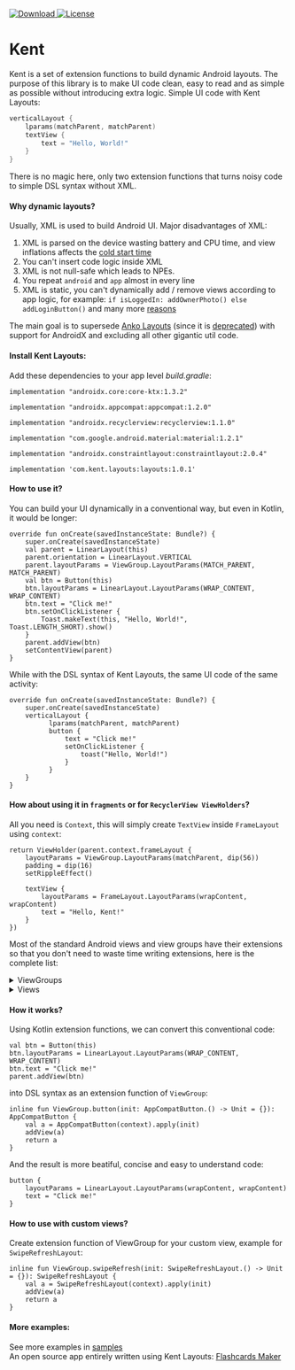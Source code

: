 [ ![Download](https://api.bintray.com/packages/abduazizkayumov/Kent/layouts/images/download.svg?version=1.0.1) ](https://bintray.com/abduazizkayumov/Kent/layouts/1.0.1/link) [![License](https://img.shields.io/badge/license-Apache%20License%202.0-blue.svg?style=flat)](https://www.apache.org/licenses/LICENSE-2.0)
# Kent
Kent is a set of extension functions to build dynamic Android layouts. The purpose of this library is to make UI code clean, easy to read and as simple as possible without introducing extra logic. Simple UI code with Kent Layouts:
```kotlin      
verticalLayout {
    lparams(matchParent, matchParent)
    textView {
        text = "Hello, World!"
    }
}
```
There is no magic here, only two extension functions that turns noisy code to simple DSL syntax without XML.
#### Why dynamic layouts?
Usually, XML is used to build Android UI. Major disadvantages of XML:
1. XML is parsed on the device wasting battery and CPU time, and view inflations affects the [cold start time](https://developer.android.com/topic/performance/vitals/launch-time#cold)
2. You can't insert code logic inside XML
3. XML is not null-safe which leads to NPEs.  
4. You repeat `android` and `app` almost in every line
5. XML is static, you can't dynamically add / remove views according to app logic, for example:
`if isLoggedIn: addOwnerPhoto() else addLoginButton()`
and many more [reasons](https://github.com/Kotlin/anko/wiki/Anko-Layouts#why-a-dsl)

The main goal is to supersede [Anko Layouts](https://github.com/Kotlin/anko/wiki/Anko-Layouts#why-anko-layouts) (since it is [deprecated](https://github.com/Kotlin/anko/blob/master/GOODBYE.md)) with support for AndroidX and excluding all other gigantic util code.  
#### Install Kent Layouts:
Add these dependencies to your app level *build.gradle*:
```
implementation "androidx.core:core-ktx:1.3.2"

implementation "androidx.appcompat:appcompat:1.2.0"

implementation "androidx.recyclerview:recyclerview:1.1.0"

implementation "com.google.android.material:material:1.2.1"

implementation "androidx.constraintlayout:constraintlayout:2.0.4"

implementation 'com.kent.layouts:layouts:1.0.1'
```
#### How to use it?
You can build your UI dynamically in a conventional way, but even in Kotlin, it would be longer:
```
override fun onCreate(savedInstanceState: Bundle?) {
    super.onCreate(savedInstanceState)
    val parent = LinearLayout(this)
    parent.orientation = LinearLayout.VERTICAL
    parent.layoutParams = ViewGroup.LayoutParams(MATCH_PARENT, MATCH_PARENT)
    val btn = Button(this)
    btn.layoutParams = LinearLayout.LayoutParams(WRAP_CONTENT, WRAP_CONTENT)
    btn.text = "Click me!"
    btn.setOnClickListener {
        Toast.makeText(this, "Hello, World!", Toast.LENGTH_SHORT).show()
    }
    parent.addView(btn)
    setContentView(parent)
}
```
While with the DSL syntax of Kent Layouts, the same UI code of the same activity:  
```
override fun onCreate(savedInstanceState: Bundle?) {
    super.onCreate(savedInstanceState)
    verticalLayout {
          lparams(matchParent, matchParent)
          button {
              text = "Click me!"
              setOnClickListener {
                  toast("Hello, World!")
              }
          }
    }
}
```
#### How about using it in `fragments` or for `RecyclerView ViewHolders`?

All you need is `Context`, this will simply create `TextView` inside `FrameLayout` using `context`:
```
return ViewHolder(parent.context.frameLayout {
    layoutParams = ViewGroup.LayoutParams(matchParent, dip(56))
    padding = dip(16)
    setRippleEffect()

    textView {
        layoutParams = FrameLayout.LayoutParams(wrapContent, wrapContent)
        text = "Hello, Kent!"
    }
})
```
Most of the standard Android views and view groups have their extensions so that you don't need to waste time writing extensions, here is the complete list:
<details>
  <summary>ViewGroups</summary>  

  ```
    * AppBarLayout
    * BottomAppBar
    * CollapsingToolbarLayout
    * ConstraintLayout
    * CoordinatorLayout
    * DrawerLayout
    * FrameLayout
    * GridLayout
    * LinearLayout
    * RelativeLayout
  ```
</details>
<details>
  <summary>Views</summary>  

  ```
    * Buttons  
      * Button  
      * MaterialButton
      * FloatingActionButton
    * CardView & MaterialCardView
    * CheckBox & MaterialCheckBox
    * Chip and ChipGroup
    * DatePicker
    * ImageView
    * NavigationView & BottomNavigationView
    * Progress: CircularProgress and LinearProgress
    * RadioButton, MaterialRadioButton, RadioGroup
    * RatingBar
    * RecyclerView
    * ScrollView & NestedScrollView
    * SeekBar
    * Switch & MaterialSwitch
    * Tabs: TabItem & TabLayout
    * TextView
    * EditText & TextInputEditText & TextInputLayout
    * View
    * ViewPager & ViewPager2
  ```
</details>

#### How it works?
Using Kotlin extension functions, we can convert this conventional code:

    val btn = Button(this)
    btn.layoutParams = LinearLayout.LayoutParams(WRAP_CONTENT, WRAP_CONTENT)
    btn.text = "Click me!"
    parent.addView(btn)
into DSL syntax as an extension function of `ViewGroup`:

    inline fun ViewGroup.button(init: AppCompatButton.() -> Unit = {}): AppCompatButton {
        val a = AppCompatButton(context).apply(init)
        addView(a)
        return a
    }
And the result is more beatiful, concise and easy to understand code:

    button {
        layoutParams = LinearLayout.LayoutParams(wrapContent, wrapContent)
        text = "Click me!"
    }

#### How to use with custom views?
Create extension function of ViewGroup for your custom view, example for `SwipeRefreshLayout`:

    inline fun ViewGroup.swipeRefresh(init: SwipeRefreshLayout.() -> Unit = {}): SwipeRefreshLayout {
        val a = SwipeRefreshLayout(context).apply(init)
        addView(a)
        return a
    }
#### More examples:
See more examples in [samples](https://github.com/AbduazizKayumov/Kent/tree/master/samples/src/main/java/com/kent/sample)  
An open source app entirely written using Kent Layouts: [Flashcards Maker](https://github.com/AbduazizKayumov/Flashcard-Maker-Android)
